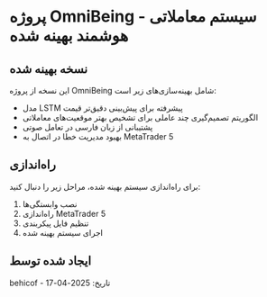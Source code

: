 ﻿# پروژه OmniBeing - سیستم معاملاتی هوشمند بهینه شده

## نسخه بهینه شده
این نسخه از پروژه OmniBeing شامل بهینه‌سازی‌های زیر است:
- مدل LSTM پیشرفته برای پیش‌بینی دقیق‌تر قیمت
- الگوریتم تصمیم‌گیری چند عاملی برای تشخیص بهتر موقعیت‌های معاملاتی
- پشتیبانی از زبان فارسی در تعامل صوتی
- بهبود مدیریت خطا در اتصال به MetaTrader 5

## راه‌اندازی
برای راه‌اندازی سیستم بهینه شده، مراحل زیر را دنبال کنید:

1. نصب وابستگی‌ها
2. راه‌اندازی MetaTrader 5
3. تنظیم فایل پیکربندی
4. اجرای سیستم بهینه شده

## ایجاد شده توسط
behicof - تاریخ: 2025-04-17
